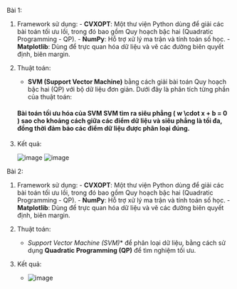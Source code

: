 Bài 1:
  1. Framework sử dụng: 
    - **CVXOPT**: Một thư viện Python dùng để giải các bài toán tối ưu lồi, trong đó bao gồm Quy hoạch bậc hai (Quadratic Programming - QP).
    - **NumPy**: Hỗ trợ xử lý ma trận và tính toán số học.
    - **Matplotlib**: Dùng để trực quan hóa dữ liệu và vẽ các đường biên quyết định, biên margin.
  2. Thuật toán:
     - **SVM (Support Vector Machine)** bằng cách giải bài toán Quy hoạch bậc hai (QP) với bộ dữ liệu đơn giản. Dưới đây là phân tích từng phần của thuật toán:
      #### **Bài toán tối ưu hóa của SVM** SVM tìm ra siêu phẳng \( w \cdot x + b = 0 \) sao cho khoảng cách giữa các điểm dữ liệu và siêu phẳng là tối đa, đồng thời đảm bảo các điểm dữ liệu được phân loại đúng.
  3. Kết quả:
     
      ![image](https://github.com/user-attachments/assets/c0646e2e-2ed7-4036-8d8b-2e13c1e51b67)
      ![image](https://github.com/user-attachments/assets/89a6668a-816a-43cd-8772-3d70746bfacb)

Bài 2:
  1. Framework sử dụng: 
    - **CVXOPT**: Một thư viện Python dùng để giải các bài toán tối ưu lồi, trong đó bao gồm Quy hoạch bậc hai (Quadratic Programming - QP).
    - **NumPy**: Hỗ trợ xử lý ma trận và tính toán số học.
    - **Matplotlib**: Dùng để trực quan hóa dữ liệu và vẽ các đường biên quyết định, biên margin.
  2. Thuật toán:
     - *Support Vector Machine (SVM)** để phân loại dữ liệu, bằng cách sử dụng **Quadratic Programming (QP)** để tìm nghiệm tối ưu.
  3. Kết quả:

     - ![image](https://github.com/user-attachments/assets/be68089d-7a19-40e0-bb5c-ae91bef62851)




   
